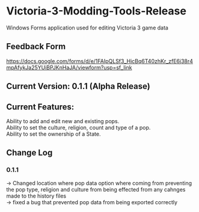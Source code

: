 # Victoria-3-Modding-Tools-Release
Windows Forms application used for editing Victoria 3 game data

## Feedback Form
https://docs.google.com/forms/d/e/1FAIpQLSf3_HicBq6T40zhKr_zfE6j38r4mpAfykJa25YUiBPJKnHaJA/viewform?usp=sf_link <br/>

## Current Version: 0.1.1 (Alpha Release)

## Current Features:
Ability to add and edit new and existing pops.<br />
Ability to set the culture, religion, count and type of a pop.<br />
Ability to set the ownership of a State.

## Change Log
### 0.1.1
-> Changed location where pop data option where coming from preventing the pop type, religion and culture from being effected from any cahnges made to the history files </br>
-> fixed a bug that prevented pop data from being exported correctly</br>

